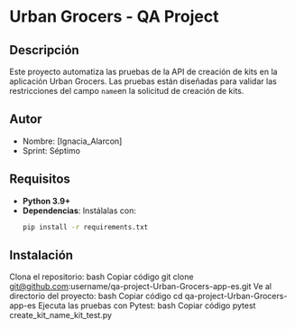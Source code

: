 # Urban Grocers - QA Project

## Descripción
Este proyecto automatiza las pruebas de la API de creación de kits en la aplicación Urban Grocers. Las pruebas están diseñadas para validar las restricciones del campo `name`en la solicitud de creación de kits.

## Autor
- Nombre: [Ignacia_Alarcon]
- Sprint: Séptimo

## Requisitos
- **Python 3.9+**
- **Dependencias**: Instálalas con:
  ```bash
  pip install -r requirements.txt

## Instalación
Clona el repositorio:
bash
Copiar código
git clone git@github.com:username/qa-project-Urban-Grocers-app-es.git
Ve al directorio del proyecto:
bash
Copiar código
cd qa-project-Urban-Grocers-app-es
Ejecuta las pruebas con Pytest:
bash
Copiar código
pytest create_kit_name_kit_test.py

